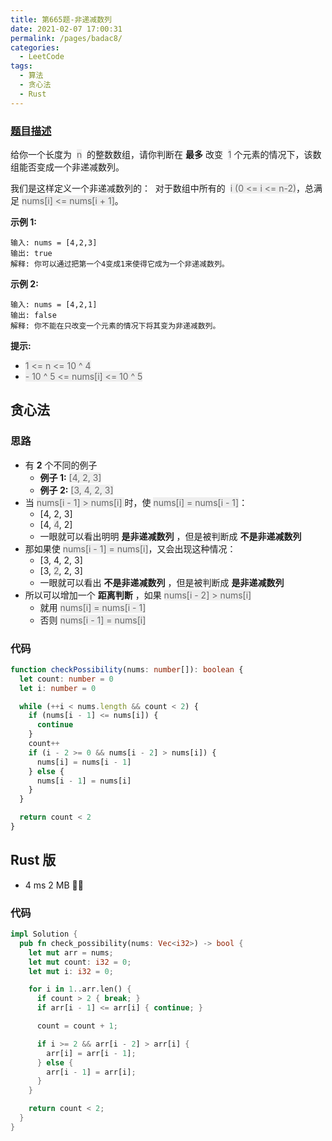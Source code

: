 ```yaml
---
title: 第665题-非递减数列
date: 2021-02-07 17:00:31
permalink: /pages/badac8/
categories:
  - LeetCode
tags:
  - 算法
  - 贪心法
  - Rust
---
```


### [题目描述](https://leetcode-cn.com/problems/non-decreasing-array/)

给你一个长度为  <font style="background: #eee; color: #666;">n</font>  的整数数组，请你判断在 **最多** 改变  <font style="background: #eee; color: #666;">1</font> 个元素的情况下，该数组能否变成一个非递减数列。

我们是这样定义一个非递减数列的：  对于数组中所有的  <font style="background: #eee; color: #666;">i (0 <= i <= n-2)</font>，总满足 <font style="background: #eee; color: #666;">nums[i] <= nums[i + 1]</font>。

<!-- more -->

**示例 1:**

```
输入: nums = [4,2,3]
输出: true
解释: 你可以通过把第一个4变成1来使得它成为一个非递减数列。
```

**示例 2:**

```
输入: nums = [4,2,1]
输出: false
解释: 你不能在只改变一个元素的情况下将其变为非递减数列。
```

**提示:**

- <font style="background: #eee; color: #666;">1 <= n <= 10 ^ 4</font>
- <font style="background: #eee; color: #666;">- 10 ^ 5 <= nums[i] <= 10 ^ 5</font>

## 贪心法

### 思路

- 有 **2** 个不同的例子
  - **例子 1:** <font style="background: #eee; color: #666;">[4, 2, 3]</font>
  - **例子 2:** <font style="background: #eee; color: #666;">[3, 4, 2, 3]</font>
- 当 <font style="background: #eee; color: #666;">nums[i - 1] > nums[i] </font>时，使 <font style="background: #eee; color: #666;">nums[i] = nums[i - 1]</font>：
  - [4, 2, 3]
  - [4, <font style="background: #eee; color: #666;">4</font>, 2]
  - 一眼就可以看出明明 **是非递减数列** ，但是被判断成 **不是非递减数列**
- 那如果使 <font style="background: #eee; color: #666;">nums[i - 1] = nums[i]</font>，又会出现这种情况：
  - [3, 4, 2, 3]
  - [3, <font style="background: #eee; color: #666;">2</font>, 2, 3]
  - 一眼就可以看出 **不是非递减数列** ，但是被判断成 **是非递减数列**
- 所以可以增加一个 **距离判断** ，如果 <font style="background: #eee; color: #666;">nums[i - 2] > nums[i]</font>
  - 就用 <font style="background: #eee; color: #666;">nums[i] = nums[i - 1]</font>
  - 否则 <font style="background: #eee; color: #666;">nums[i - 1] = nums[i]</font>

### 代码

```TypeScript
function checkPossibility(nums: number[]): boolean {
  let count: number = 0
  let i: number = 0

  while (++i < nums.length && count < 2) {
    if (nums[i - 1] <= nums[i]) {
      continue
    }
    count++
    if (i - 2 >= 0 && nums[i - 2] > nums[i]) {
      nums[i] = nums[i - 1]
    } else {
      nums[i - 1] = nums[i]
    }
  }

  return count < 2
}
```

## Rust 版

- 4 ms 2 MB 🐂🍺

### 代码

```Rust
impl Solution {
  pub fn check_possibility(nums: Vec<i32>) -> bool {
    let mut arr = nums;
    let mut count: i32 = 0;
    let mut i: i32 = 0;

    for i in 1..arr.len() {
      if count > 2 { break; }
      if arr[i - 1] <= arr[i] { continue; }

      count = count + 1;

      if i >= 2 && arr[i - 2] > arr[i] {
        arr[i] = arr[i - 1];
      } else {
        arr[i - 1] = arr[i];
      }
    }

    return count < 2;
  }
}
```

